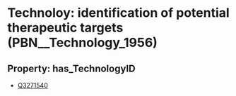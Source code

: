 # Technoloy: __identification of potential therapeutic targets__ (PBN__Technology_1956)

## Property: has_TechnologyID

* [Q3271540](Q3271540)

